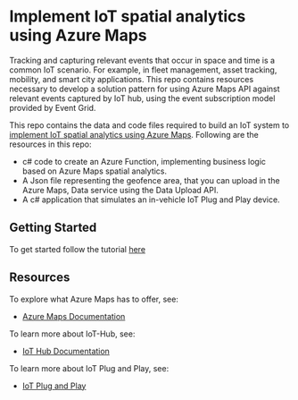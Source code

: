 # Implement IoT spatial analytics using Azure Maps

Tracking and capturing relevant events that occur in space and time is a common IoT scenario. For example, in fleet management, asset tracking, mobility, and smart city applications. This repo contains resources necessary to develop a solution pattern for using Azure Maps API against relevant events captured by IoT hub, using the event subscription model provided by Event Grid.

This repo contains the data and code files required to build an IoT system to [implement IoT spatial analytics using Azure Maps](https://docs.microsoft.com/azure/azure-maps/tutorial-iothub-maps). Following are the resources in this repo:

  * c# code to create an Azure Function, implementing business logic based on Azure Maps spatial analytics.
  * A Json file representing the geofence area, that you can upload in the Azure Maps, Data service using the Data Upload API.
  * A c# application that simulates an in-vehicle IoT Plug and Play device.


## Getting Started

To get started follow the tutorial [here](https://docs.microsoft.com/azure/azure-maps/tutorial-iothub-maps)


## Resources

To explore what Azure Maps has to offer, see:

* [Azure Maps Documentation](https://docs.microsoft.com/azure/azure-maps/)

To learn more about IoT-Hub, see:

* [IoT Hub Documentation](https://docs.microsoft.com/azure/iot-hub/)

To learn more about IoT Plug and Play, see:

* [IoT Plug and Play](https://aka.ms/iotpnpdocs)
